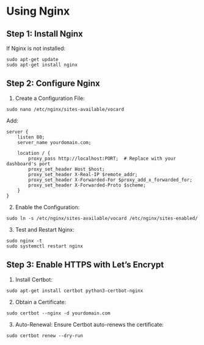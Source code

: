 # Using Nginx
## Step 1: Install Nginx
If Nginx is not installed:
```
sudo apt-get update
sudo apt-get install nginx
```
## Step 2: Configure Nginx
1. Create a Configuration File:
```
sudo nano /etc/nginx/sites-available/vocard
```
Add:
```
server {
    listen 80;
    server_name yourdomain.com;

    location / {
        proxy_pass http://localhost:PORT;  # Replace with your dashboard's port
        proxy_set_header Host $host;
        proxy_set_header X-Real-IP $remote_addr;
        proxy_set_header X-Forwarded-For $proxy_add_x_forwarded_for;
        proxy_set_header X-Forwarded-Proto $scheme;
    }
}
```
2. Enable the Configuration:
```
sudo ln -s /etc/nginx/sites-available/vocard /etc/nginx/sites-enabled/
```

3. Test and Restart Nginx:
```
sudo nginx -t
sudo systemctl restart nginx
```

## Step 3: Enable HTTPS with Let’s Encrypt
1. Install Certbot:
```
sudo apt-get install certbot python3-certbot-nginx
```

2. Obtain a Certificate:
```
sudo certbot --nginx -d yourdomain.com
```

3. Auto-Renewal:
Ensure Certbot auto-renews the certificate:
```
sudo certbot renew --dry-run
```